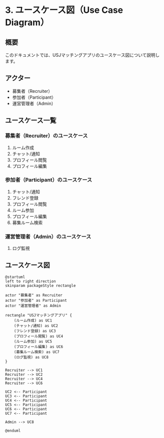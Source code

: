# 3. ユースケース図（Use Case Diagram）

## 概要
このドキュメントでは、USJマッチングアプリのユースケース図について説明します。

## アクター
- 募集者（Recruiter）
- 参加者（Participant）
- 運営管理者（Admin）

## ユースケース一覧

### 募集者（Recruiter）のユースケース
1. ルーム作成
2. チャット/通知
3. プロフィール閲覧
4. プロフィール編集

### 参加者（Participant）のユースケース
1. チャット/通知
2. フレンド登録
3. プロフィール閲覧
4. ルーム参加
5. プロフィール編集
6. 募集ルーム検索

### 運営管理者（Admin）のユースケース
1. ログ監視

## ユースケース図
```plantuml
@startuml
left to right direction
skinparam packageStyle rectangle

actor "募集者" as Recruiter
actor "参加者" as Participant 
actor "運営管理者" as Admin

rectangle "USJマッチングアプリ" {
    (ルーム作成) as UC1
    (チャット/通知) as UC2
    (フレンド登録) as UC3
    (プロフィール閲覧) as UC4
    (ルーム参加) as UC5
    (プロフィール編集) as UC6
    (募集ルーム検索) as UC7
    (ログ監視) as UC8
}

Recruiter --> UC1
Recruiter --> UC2
Recruiter --> UC4
Recruiter --> UC6

UC2 <-- Participant
UC3 <-- Participant
UC4 <-- Participant
UC5 <-- Participant
UC6 <-- Participant
UC7 <-- Participant

Admin --> UC8

@enduml
``` 